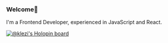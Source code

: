 ### Welcome👋
 I'm a Frontend Developer, experienced in JavaScript and React.

 

[![@klezi's Holopin board](https://holopin.io/api/user/board?user=klezi)](https://holopin.io/@klezi)
